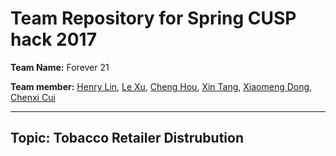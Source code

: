 # Team Repository for Spring CUSP hack 2017
**Team Name:** Forever 21

**Team member:**  [Henry Lin](https://github.com/Henrilin28), [Le Xu](https://github.com/lx565), [Cheng Hou](https://github.com/nnhoucheng), [Xin Tang](https://github.com/athenaxin), [Xiaomeng Dong](https://github.com/xd515), [Chenxi Cui](https://github.com/Cuiniuhua)

---
## Topic: Tobacco Retailer Distrubution
